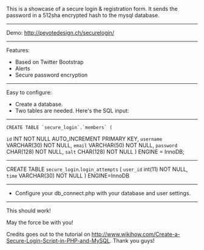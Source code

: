 


This is a showcase of a secure login & registration form. It sends the password in a 512sha encrypted hash to the mysql database. 

**************

Demo: http://peyotedesign.ch/securelogin/

**************

Features:

- Based on Twitter Bootstrap
- Alerts
- Secure password encryption

*************

Easy to configure:

- Create a database. 
- Two tables are needed. Here's the SQL input:

**************************************
	
	CREATE TABLE `secure_login`.`members` (
  `id` INT NOT NULL AUTO_INCREMENT PRIMARY KEY, 
  `username` VARCHAR(30) NOT NULL, 
  `email` VARCHAR(50) NOT NULL, 
  `password` CHAR(128) NOT NULL, 
  `salt` CHAR(128) NOT NULL
) ENGINE = InnoDB;

*******************************************

CREATE TABLE `secure_login`.`login_attempts` (
  `user_id` int(11) NOT NULL,
  `time` VARCHAR(30) NOT NULL 
) ENGINE=InnoDB

********************************************

- Configure your db_connect.php with your database and user settings.

****************************

This should work!

May the force be with you!






Credits goes out to the tutorial on http://www.wikihow.com/Create-a-Secure-Login-Script-in-PHP-and-MySQL. Thank you guys!




